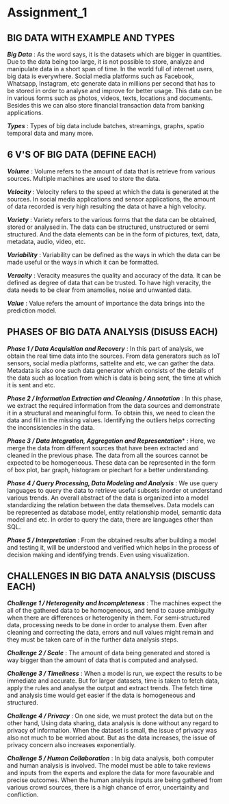 # Assignment_1


## BIG DATA WITH EXAMPLE AND TYPES

**_Big Data_** : As the word says, it is the datasets which are bigger in quantities. Due to the data being too large, it is not possible to store, analyze and manipulate data in a short span of time. In the world full of internet users, big data is everywhere. Social media platforms such as Facebook, Whatsapp, Instagram, etc generate data in millions per second that has to be stored in order to analyse and improve for better usage. This data can be in various forms such as photos, videos, texts, locations and documents. Besides this we can also store financial transaction data from banking applications.

**_Types_** : Types of big data include batches, streamings, graphs, spatio temporal data and many more.


## 6 V'S OF BIG DATA (DEFINE EACH)

**_Volume_** : Volume refers to the amount of data that is retrieve from various sources. Multiple machines are used to store the data.

**_Velocity_** : Velocity refers to the speed at which the data is generated at the sources. In social media applications and sensor applications, the amount of data recorded is very high resulting the data ot have a high velocity.

**_Variety_** : Variety refers to the various forms that the data can be obtained, stored or analysed in. The data can be structured, unstructured or semi structured. And the data elements can be in the form of pictures, text, data, metadata, audio, video, etc.

**_Variability_** : Variability can be defined as the ways in which the data can be made useful or the ways in which it can be formatted.

**_Veracity_** : Veracity measures the quality and accuracy of the data. It can be defined as degree of data that can be trusted. To have high veracity, the data needs to be clear from anamolies, noise and unwanted data.

**_Value_** : Value refers the amount of importance the data brings into the prediction model.


## PHASES OF BIG DATA ANALYSIS (DISUSS EACH)

**_Phase 1 / Data Acquisition and Recovery_** : In this part of analysis, we obtain the real time data into the sources. From data generators such as IoT sensors, social media platforms, sattelite and etc, we can gather the data. Metadata is also one such data generator which consists of the details of the data such as location from which is data is being sent, the time at which it is sent and etc.

**_Phase 2 / Information Extraction and Cleaning / Annotation_** : In this phase, we extract the required information from the data sources and demonstrate it in a structural and meaningful form. To obtain this, we need to clean the data and fill in the missing values. Identifying the outliers helps correcting the inconsistencies in the data.

**_Phase 3 / Data Integration, Aggregation and Representation_*** : Here, we merge the data from different sources that have been extracted and cleaned in the previous phase. The data from all the sources cannot be expected to be homogeneous. These data can be represented in the form of box plot, bar graph, histogram or piechart for a better understanding.

**_Phase 4 / Query Processing, Data Modeling and Analysis_** : We use query languages to query the data to retrieve useful subsets inorder ot understand various trends. An overall abstract of the data is organized into a model standardizing the relation between the data themselves. Data models can be represented as database model, entity relationship model, semantic data model and etc. In order to query the data, there are languages other than SQL.

**_Phase 5 / Interpretation_** : From the obtained results after building a model and testing it, will be understood and verified which helps in the process of decision making and identifying trends. Even using visualization.

## CHALLENGES IN BIG DATA ANALYSIS (DISCUSS EACH)

**_Challenge 1 / Heterogenity and Incompleteness_** : The machines expect the all of the gathered data to be homogeneous, and tend to cause ambiguity when there are differences or heterogenity in them. For semi-structured data, processing needs to be done in order to analyse them. Even after cleaning and correcting the data, errors and null values might remain and they must be taken care of in the further data analysis steps.

**_Challenge 2 / Scale_** : The amount of data being generated and stored is way bigger than the amount of data that is computed and analysed.

**_Challenge 3 / Timeliness_** : When a model is run, we expect the results to be immediate and accurate. But for larger datasets, time is taken to fetch data, apply the rules and analyse the output and extract trends. The fetch time and analysis time would get easier if the data is homogeneous and structured.

**_Challenge 4 / Privacy_** : On one side, we must protect the data but on the other hand, Using data sharing, data analysis is done without any regard to privacy of information. When the dataset is small, the issue of privacy was also not much to be worried about. But as the data increases, the issue of privacy concern also increases exponentially.

**_Challenge 5 / Human Collaboration_** : In big data analysis, both computer and human analysis is involved. The model must be able to take reviews and inputs from the experts and explore the data for more favourable and precise outcomes. When the human analysis inputs are being gathered from various crowd sources, there is a high chance of error, uncertainity and confliction.
